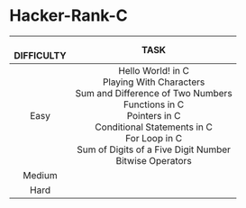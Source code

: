 # Hacker-Rank-C

| <br />DIFFICULTY |                                                                                                                       TASK                                                                                                                       |
| :--------------: | :-----------------------------------------------------------------------------------------------------------------------------------------------------------------------------------------------------------------------------------------------: |
|       Easy       | Hello World! in C<br />Playing With Characters<br />Sum and Difference of Two Numbers<br />Functions in C<br />Pointers in C<br />Conditional Statements in C<br />For Loop in C<br />Sum of Digits of a Five Digit Number<br />Bitwise Operators |
|      Medium      |                                                                                                                                                                                                                                                  |
|       Hard       |                                                                                                                                                                                                                                                  |

